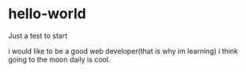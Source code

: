 # hello-world
Just a test to start

i would like to be a good web developer(that is why im learning)
i think going to the moon daily is cool.

